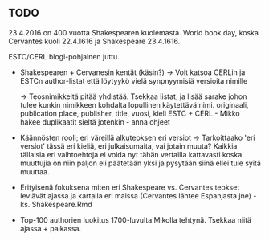 ## TODO

23.4.2016 on 400 vuotta Shakespearen kuolemasta. World book day, koska
Cervantes kuoli 22.4.1616 ja Shakespeare 23.4.1616.

ESTC/CERL blogi-pohjainen juttu.

- Shakespearen + Cervanesin kentät (käsin?)
  -> Voit katsoa CERLin ja ESTCn author-listat että löytyykö vielä
     synpnyymisiä versioita nimille
     
  -> Teosnimikkeitä pitää yhdistää. Tsekkaa listat, ja lisää sarake
     johon tulee kunkin nimikkeen kohdalta lopullinen käytettävä nimi.
     originaali, publication place, publisher, title, vuosi, kieli
     ESTC + CERL - Mikko hakee duplikaatit sieltä jotenkin - anna ohjeet

- Käännösten rooli; eri väreillä alkuteoksen eri versiot
  -> Tarkoittaako 'eri versiot' tässä eri kieliä, eri julkaisumaita,
     vai jotain muuta? Kaikkia tällaisia eri vaihtoehtoja ei voida nyt
     tähän vertailla kattavasti koska muuttujia on niin paljon eli
     päätetään yksi ja pysytään siinä ellei tule syitä muuttaa.

- Erityisenä fokuksena miten eri Shakespeare vs. Cervantes
  teokset leviävät ajassa ja kartalla eri maissa
  (Cervantes lähtee Espanjasta jne) - ks. Shakespeare.Rmd

- Top-100 authorien luokitus 1700-luvulta Mikolla tehtynä. Tsekkaa
  niitä ajassa + paikassa.

